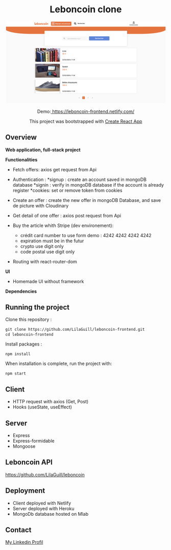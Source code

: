 <h1 align="center">Leboncoin clone</h1>

<p align="center">
  <img width="500" src="https://github.com/LilaGuill/leboncoin-frontend/blob/master/public/screen.png" alt="capture-1">
</p>

<p align="center">
  Demo:<a href="https://leboncoin-frontend.netlify.com/" target="_blank"> https://leboncoin-frontend.netlify.com/</a>
</p>
<p align="center">
 This project was bootstrapped with <a href=https://github.com/facebook/create-react-app. target="_blank">Create React App</a>
</p>

## Overview

**Web application, full-stack project**

**Functionalities**

- Fetch offers: axios get request from Api
- Authentication :
  *signup : create an account saved in mongoDB database
  *signin : verify in mongoDB database if the account is already register
  \*cookies: set or remove token from cookies

- Create an offer : create the new offer in mongoDB Database, and save de picture with Cloudinary
- Get detail of one offer : axios post request from Api
- Buy the article whith Stripe (dev environement):
  - crédit card number to use form demo : 4242 4242 4242 4242
  - expiration must be in the futur
  - crypto use digit only
  - code postal use digit only
- Routing with react-router-dom

**UI**

- Homemade UI without framework

**Dependencies**

## Running the project

Clone this repository :

```
git clone https://github.com/LilaGuill/leboncoin-frontend.git
cd leboncoin-frontend
```

Install packages :

```
npm install
```

When installation is complete, run the project with:

```
npm start
```

## Client

- HTTP request with axios (Get, Post)
- Hooks (useState, useEffect)

## Server

- Express
- Express-formidable
- Mongoose

## Leboncoin API

<a href="https://github.com/LilaGuill/leboncoin">https://github.com/LilaGuill/leboncoin</a>

## Deployment

- Client deployed with Netlify
- Server deployed with Heroku
- MongoDb database hosted on Mlab

## Contact

<a href="https://www.linkedin.com/in/lila-guillermic-66542476/" target="_blank">My Linkedin Profil</a>
